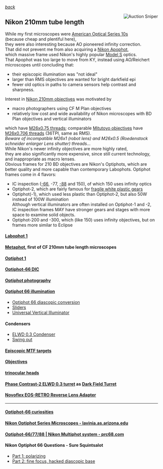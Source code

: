 *[back](../)*  

<a href="https://www.gixen.com/index.php" name="9e092736783d0da1dfd8413d57d10faf" target="_blank" >
<img align=right src="https://www.gixen.com/images/gixenlink.gif" border="0" alt="Auction Sniper" title="Auction Sniper">
</a>  

## Nikon 210mm tube length
While my first microscopes were [American Optical Series 10s](https://user.xmission.com/~psneeley/Personal/Microscope.htm)  
(because cheap and plentiful here),  
they were also interesting because AO pioneered infinity correction.  
That did not prevent me from also acquiring a [Nikon Apophot](https://www.microscopyu.com/museum/nikon-apophot-table-microscope),  
which massive frame used Nikon's highly popular [Model S](https://www.microscopyu.com/museum/model-s-microscope) optics.  
That Apophot was too large to move from KY,
instead using AO/Reichert microscopes until concluding that:  
* their episcopic illumination was "not ideal"  
* larger than RMS objectives are wanted for bright darkfield epi  
* fewer old optics in paths to camera sensors help contrast and sharpness.  

Interest in [Nikon 210mm objectives](https://krebsmicro.com/mplan.pdf) was motivated by  
- macro photographers using CF M Plan objectives
- relatively low cost and wide availability of Nikon microscopes with BD Plan objectives and vertical illuminators  

which have [M26x0.75 threads](https://www.coinimaging.com/nikon_bd5.html);
comparable [Mitutoyo objectives](https://www.closeuphotography.com/mitutoyo-10x-m-plan-apo) have [M26x0.706 threads](https://photomacrography.net/forum/viewtopic.php?f=25&t=12404) (36TPI, same as RMS).  
*Beware of incompatible M26x1 (robot lens) and M26x0.5 (Roedenstock schneider enlarger Lens shutter) threads...*   
While Nikon's newer infinity objectives are more highly rated,  
they are also significantly more expensive, since still current technology,  
and inappropriate as macro lenses.  
Obvious frames for 210 BD objectives are Nikon's Optiphots,
which are better quality and more capable than contemporary Labophots.
Optiphot frames come in 4 flavors:
* IC inspection ([-66](https://lavinia.as.arizona.edu/~mtuell/pdf/Nikon-Optiphot-66-Manual.pdf), -77, [-88](https://www.microscopyu.com/museum/optiphot-88-ic-inspection-microscope) and 150), of which 150 uses infinity optics  
* Optiphot-2, which are fairly famous for [fragile white plastic gears](https://www.microscopesolutions.com/product-page/nikon-labophot-2-optiphot-2-te200-300-fine-focus)  
* Optiphot(-1), which used less plastic than Optiphot-2, but also 50W instead of 100W illumination   
  Although vertical illuminators are often installed on Optiphot-1 and -2,  
  IC inspection frames MAY have stronger gears and stages with more space to examine solid objects.  
* Optiphot-200 and -300, which (like 150) uses infinity objectives, but on frames more similar to Eclipse  

#### [Labophot 1](Labophot/)  
#### [Metaphot](Metaphot/), first of CF 210mm tube length microscopes  
#### [Optiphot 1](Optiphot/)  
#### [Optiphot-66 DIC](Optiphot66_DIC/)  
#### [Optiphot photography](photo)  
#### [Optiphot 66 illumination](BaseIllum/)
* [Optiphot 66 diascopic conversion](diascopic)   
* [Sliders](Sliders)  
* [Universal Vertical Illuminator](VertIllum/)  

#### Condensers  
- [ELWD 0.3 Condenser](ELWDcondenser/)  
- [Swing out](SwingOut/)  

#### [Episcopic MTF targets](https://www.photomacrography.net/forum/viewtopic.php?f=8&t=44878)  
#### [Objectives](../objectives/)  
#### [trinocular heads](Trinoc/)  

#### [Phase Contrast-2 ELWD 0.3 turret](PhaseContrast/) as [Dark Field Turret](CondenserTurret)  
#### [Novoflex EOS-RETRO Reverse Lens Adapter](../retro/)  

---

#### [Optiphot-66 curiosities](https://www.photomacrography.net/forum/viewtopic.php?f=25&t=43374)  
#### [Nikon Optiphot Series Microscopes - lavinia.as.arizona.edu](https://lavinia.as.arizona.edu/~mtuell/scopes/Optiphot.php)  
#### [Optiphot-66/77/88 | Nikon Multiphot system - prc68.com](https://www.prc68.com/I/Multiphot.html#Optiphot)  
#### Nikon Optiphot 66 Questions - Sure Squintsalot  
* [Part 1: polarizing](https://www.microbehunter.com/microscopy-forum/viewtopic.php?f=14&t=15495)  
* [Part 2: fine focus, hacked diascopic base](https://www.microbehunter.com/microscopy-forum/viewtopic.php?f=14&t=15566)  

